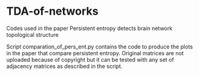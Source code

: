 # TDA-of-networks
Codes used in the paper Persistent entropy detects brain network topological structure

Script comparation_of_pers_ent.py contains the code to produce the plots in the paper that compare persistent entropy. 
Original matrices are not uploaded because of copyright but it can be tested with any set of adjacency matrices as described
in the script.
